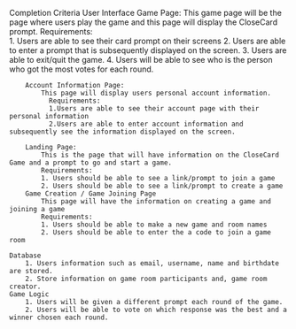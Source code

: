 Completion Criteria 
    User Interface 
        Game Page: 
            This game page will be the page where users play the game and this page will display the CloseCard prompt.
                Requirements:   
                1. Users are able to see their card prompt on their screens
                2. Users are able to enter a prompt that is subsequently displayed on the screen. 
                3. Users are able to exit/quit the game.
                4. Users will be able to see who is the person who got the most votes for each round. 

        Account Information Page: 
            This page will display users personal account information. 
              Requirements: 
              1.Users are able to see their account page with their personal information
              2.Users are able to enter account information and subsequently see the information displayed on the screen.

        Landing Page: 
            This is the page that will have information on the CloseCard Game and a prompt to go and start a game.
            Requirements: 
            1. Users should be able to see a link/prompt to join a game 
            2. Users should be able to see a link/prompt to create a game
        Game Creation / Game Joining Page 
            This page will have the information on creating a game and joining a game
            Requirements: 
            1. Users should be able to make a new game and room names
            2. Users should be able to enter the a code to join a game room
    
    Database 
        1. Users information such as email, username, name and birthdate are stored.
        2. Store information on game room participants and, game room creator.
    Game Logic 
        1. Users will be given a different prompt each round of the game. 
        2. Users will be able to vote on which response was the best and a winner chosen each round.
        

